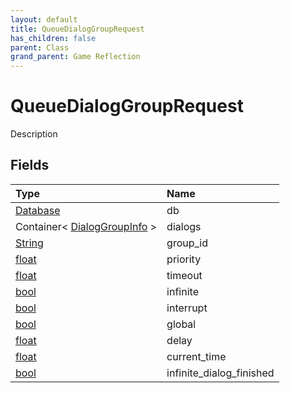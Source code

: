 ```yaml
---
layout: default
title: QueueDialogGroupRequest
has_children: false
parent: Class
grand_parent: Game Reflection
---
```

# QueueDialogGroupRequest
Description 

## Fields

| Type | Name |
|:----------|:--------------|
| [Database](/riftbreaker-wiki/docs/game-reflection/components/database/) | db |
| Container< [DialogGroupInfo](/riftbreaker-wiki/docs/game-reflection/classes/dialog_group_info/) > | dialogs |
| [String](/riftbreaker-wiki/docs/game-reflection/components/string/) | group_id |
| [float](/riftbreaker-wiki/docs/game-reflection/components/float/) | priority |
| [float](/riftbreaker-wiki/docs/game-reflection/components/float/) | timeout |
| [bool](/riftbreaker-wiki/docs/game-reflection/components/bool/) | infinite |
| [bool](/riftbreaker-wiki/docs/game-reflection/components/bool/) | interrupt |
| [bool](/riftbreaker-wiki/docs/game-reflection/components/bool/) | global |
| [float](/riftbreaker-wiki/docs/game-reflection/components/float/) | delay |
| [float](/riftbreaker-wiki/docs/game-reflection/components/float/) | current_time |
| [bool](/riftbreaker-wiki/docs/game-reflection/components/bool/) | infinite_dialog_finished |

